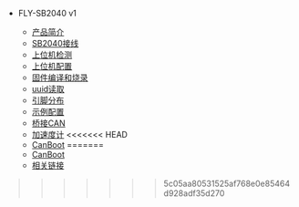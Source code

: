 * FLY-SB2040 v1

  * [产品简介](/board/fly_sb2040/README.md)
  * [SB2040接线](/board/fly_sb2040/sb2040line.md)
  * [上位机检测](/board/fly_sb2040/picheck.md )
  * [上位机配置](/board/fly_sb2040/piconfig.md)
  * [固件编译和烧录](/board/fly_sb2040/flash.md)
  * [uuid读取](/board/fly_sb2040/uuid.md)
  * [引脚分布](/board/fly_sb2040/pins.md)
  * [示例配置](/board/fly_sb2040/cfg.md)
  * [桥接CAN](/board/fly_sb2040/canbridge.md)
  * [加速度计](/board/fly_sb2040/jiasudu.md)
<<<<<<< HEAD
  * [CanBoot](/board/fly_sb2040/shtcanboot.md)
=======
  * [CanBoot](/board/fly_sb2040/shtcanboot.md)
  * [相关链接](/board/fly_sb2040/link.md)
>>>>>>> 5c05aa80531525af768e0e85464d928adf35d270

